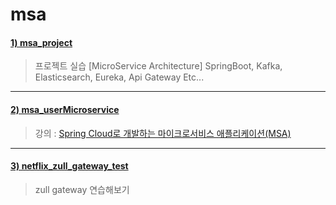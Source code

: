 # msa

#### [1) msa_project](https://github.com/seohaem/msa/tree/master/msa_project)
> 프로젝트 실습
> [MicroService Architecture] SpringBoot, Kafka, Elasticsearch, Eureka, Api Gateway Etc...
---

#### [2) msa_userMicroservice](https://github.com/seohaem/msa/tree/master/msa_userMicroservice)
> 강의 : [Spring Cloud로 개발하는 마이크로서비스 애플리케이션(MSA)](https://www.inflearn.com/course/%EC%8A%A4%ED%94%84%EB%A7%81-%ED%81%B4%EB%9D%BC%EC%9A%B0%EB%93%9C-%EB%A7%88%EC%9D%B4%ED%81%AC%EB%A1%9C%EC%84%9C%EB%B9%84%EC%8A%A4)

--- 

#### [3) netflix_zull_gateway_test](https://github.com/seohaem/msa/tree/master/netflix_zull_gateway_test)
> zull gateway 연습해보기
